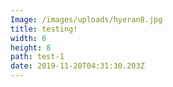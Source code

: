 ```yaml
---
Image: /images/uploads/hyeran8.jpg
title: testing!
width: 6
height: 8
path: test-1
date: 2019-11-20T04:31:30.203Z
---
```


